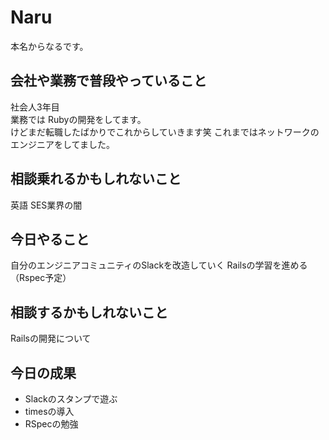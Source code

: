 # Naru

本名からなるです。

## 会社や業務で普段やっていること

社会人3年目</br>
業務では Rubyの開発をしてます。</br>
けどまだ転職したばかりでこれからしていきます笑
これまではネットワークのエンジニアをしてました。

## 相談乗れるかもしれないこと

英語
SES業界の闇

## 今日やること

自分のエンジニアコミュニティのSlackを改造していく
Railsの学習を進める（Rspec予定）

## 相談するかもしれないこと

Railsの開発について

## 今日の成果

- Slackのスタンプで遊ぶ
- timesの導入
- RSpecの勉強
